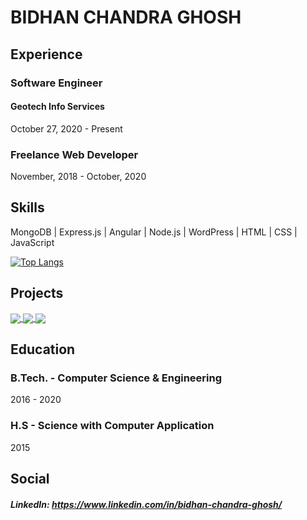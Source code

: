 # BIDHAN CHANDRA GHOSH

## Experience
### Software Engineer
#### Geotech Info Services
October 27, 2020 - Present

### Freelance Web Developer
November, 2018 - October, 2020

## Skills
MongoDB | Express.js | Angular | Node.js | WordPress | HTML | CSS | JavaScript  

[![Top Langs](https://github-readme-stats.vercel.app/api/top-langs/?username=bidhantech&layout=compact&theme=radical)](https://github.com/bidhantech)

## Projects

<a href="https://play.google.com/store/apps/details?id=in.bidhantech.trackMyBudget">
  <img align="center" src="https://github-readme-stats.vercel.app/api/pin/?username=bidhantech&repo=trackMyBudget-using-ionic&theme=radical" />
</a>
<a href="https://chrome.google.com/webstore/detail/motivational-quotes/ljhoogbfimpodcklbgflpfllfdoncakl">
  <img align="center" src="https://github-readme-stats.vercel.app/api/pin/?username=bidhantech&repo=motivational-quotes-browser-extension&theme=radical" />
</a>
<a href="https://github.com/bidhantech/nodejs-authentication">
  <img align="center" src="https://github-readme-stats.vercel.app/api/pin/?username=bidhantech&repo=nodejs-authentication&theme=radical" />
</a>

## Education
### B.Tech. - Computer Science & Engineering
2016 - 2020

### H.S - Science with Computer Application
2015

## Social
##### LinkedIn: https://www.linkedin.com/in/bidhan-chandra-ghosh/
